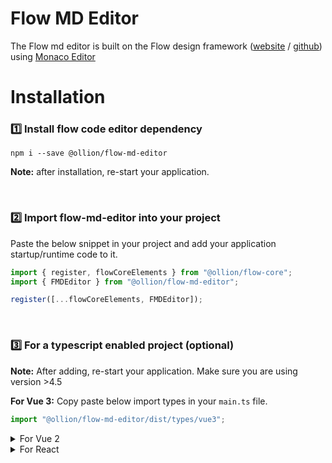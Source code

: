 # Flow MD Editor

The Flow md editor is built on the Flow design framework ([website](https://flow.ollion.com/) / [github](https://github.com/ollionorg/flow-core)) using [Monaco Editor](https://microsoft.github.io/monaco-editor/)

# Installation

### 1️⃣ Install flow code editor dependency

```
npm i --save @ollion/flow-md-editor
```

**Note:** after installation, re-start your application.

<br>

### 2️⃣ Import flow-md-editor into your project

Paste the below snippet in your project and add your application startup/runtime code to it.

```javascript
import { register, flowCoreElements } from "@ollion/flow-core";
import { FMDEditor } from "@ollion/flow-md-editor";

register([...flowCoreElements, FMDEditor]);
```

<br>

### 3️⃣ For a typescript enabled project (optional)

**Note:** After adding, re-start your application. Make sure you are using version >4.5

**For Vue 3:**
Copy paste below import types in your `main.ts` file.

```Javascript
import "@ollion/flow-md-editor/dist/types/vue3";
```

<details>
<summary>For Vue 2</summary>

Copy paste below import types in your `main.ts` file.

```Javascript
import "@ollion/flow-md-editor/dist/types/vue2";
```

</details>

<details>
<summary>For React</summary>

**React**: Include react type in `tsconfig.json` file like below.

```json
"include": ["src", "./node_modules/@ollion/flow-md-editor/dist/types/react.ts"]
```

</details>
<br>
